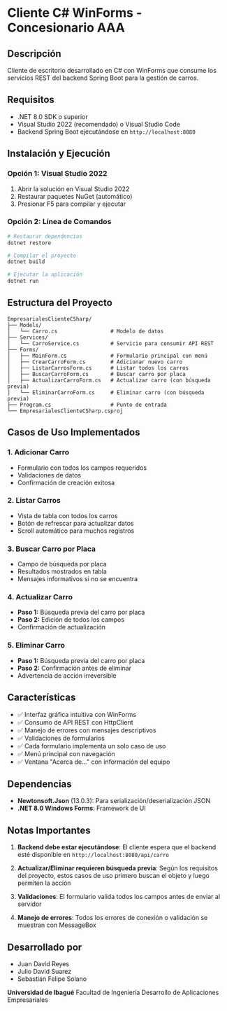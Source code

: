 # Cliente C# WinForms - Concesionario AAA

## Descripción
Cliente de escritorio desarrollado en C# con WinForms que consume los servicios REST del backend Spring Boot para la gestión de carros.

## Requisitos
- .NET 8.0 SDK o superior
- Visual Studio 2022 (recomendado) o Visual Studio Code
- Backend Spring Boot ejecutándose en `http://localhost:8080`

## Instalación y Ejecución

### Opción 1: Visual Studio 2022
1. Abrir la solución en Visual Studio 2022
2. Restaurar paquetes NuGet (automático)
3. Presionar F5 para compilar y ejecutar

### Opción 2: Línea de Comandos
```bash
# Restaurar dependencias
dotnet restore

# Compilar el proyecto
dotnet build

# Ejecutar la aplicación
dotnet run
```

## Estructura del Proyecto

```
EmpresarialesClienteCSharp/
├── Models/
│   └── Carro.cs                 # Modelo de datos
├── Services/
│   └── CarroService.cs          # Servicio para consumir API REST
├── Forms/
│   ├── MainForm.cs              # Formulario principal con menú
│   ├── CrearCarroForm.cs        # Adicionar nuevo carro
│   ├── ListarCarrosForm.cs      # Listar todos los carros
│   ├── BuscarCarroForm.cs       # Buscar carro por placa
│   ├── ActualizarCarroForm.cs   # Actualizar carro (con búsqueda previa)
│   └── EliminarCarroForm.cs     # Eliminar carro (con búsqueda previa)
├── Program.cs                   # Punto de entrada
└── EmpresarialesClienteCSharp.csproj
```

## Casos de Uso Implementados

### 1. Adicionar Carro
- Formulario con todos los campos requeridos
- Validaciones de datos
- Confirmación de creación exitosa

### 2. Listar Carros
- Vista de tabla con todos los carros
- Botón de refrescar para actualizar datos
- Scroll automático para muchos registros

### 3. Buscar Carro por Placa
- Campo de búsqueda por placa
- Resultados mostrados en tabla
- Mensajes informativos si no se encuentra

### 4. Actualizar Carro
- **Paso 1:** Búsqueda previa del carro por placa
- **Paso 2:** Edición de todos los campos
- Confirmación de actualización

### 5. Eliminar Carro
- **Paso 1:** Búsqueda previa del carro por placa
- **Paso 2:** Confirmación antes de eliminar
- Advertencia de acción irreversible

## Características

- ✅ Interfaz gráfica intuitiva con WinForms
- ✅ Consumo de API REST con HttpClient
- ✅ Manejo de errores con mensajes descriptivos
- ✅ Validaciones de formularios
- ✅ Cada formulario implementa un solo caso de uso
- ✅ Menú principal con navegación
- ✅ Ventana "Acerca de..." con información del equipo

## Dependencias

- **Newtonsoft.Json** (13.0.3): Para serialización/deserialización JSON
- **.NET 8.0 Windows Forms**: Framework de UI

## Notas Importantes

1. **Backend debe estar ejecutándose**: El cliente espera que el backend esté disponible en `http://localhost:8080/api/carro`

2. **Actualizar/Eliminar requieren búsqueda previa**: Según los requisitos del proyecto, estos casos de uso primero buscan el objeto y luego permiten la acción

3. **Validaciones**: El formulario valida todos los campos antes de enviar al servidor

4. **Manejo de errores**: Todos los errores de conexión o validación se muestran con MessageBox

## Desarrollado por
- Juan David Reyes
- Julio David Suarez
- Sebastian Felipe Solano

**Universidad de Ibagué**
Facultad de Ingeniería
Desarrollo de Aplicaciones Empresariales
